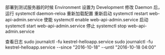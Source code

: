 部署到测试服务器的时候
Environment 设置为 Development
修改 Daemon 后，运行 systemctl daemon-reloa 重新加载配置
重新启动 systemctl restart web-api-admin.service
使能 systemctl enable web-api-admin.service
启动 systemctl start web-api-admin.service
停止 systemctl stop web-api-admin.service

查看日志
sudo journalctl -fu kestrel-helloapp.service
sudo journalctl -fu kestrel-helloapp.service --since "2016-10-18" --until "2016-10-18 04:00"